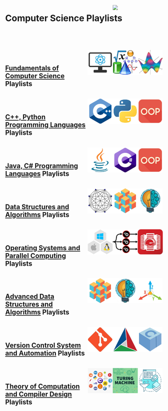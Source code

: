 <a href="https://youtube.com/"><img align="right" width="160" src="/logos/youtube.png"></img></a>

# Computer Science Playlists

<br><br>

<br>
<a href="/youtube-playlists/computer-science/fundamentals-of-computer-science.md"><img align="right" width="80" src="https://github.com/cs-MohamedAyman/cs-MohamedAyman/blob/master/logos/probability-statistics.png"></img></a>
<a href="/youtube-playlists/computer-science/fundamentals-of-computer-science.md"><img align="right" width="80" src="https://github.com/cs-MohamedAyman/cs-MohamedAyman/blob/master/logos/mathematics.png"></img></a>
<a href="/youtube-playlists/computer-science/fundamentals-of-computer-science.md"><img align="right" width="80" src="https://github.com/cs-MohamedAyman/cs-MohamedAyman/blob/master/logos/fundamentals-of-computer-science.png"></img></a>
<br>

## [Fundamentals of Computer Science](/youtube-playlists/computer-science/fundamentals-of-computer-science.md) Playlists

<br>
<a href="/youtube-playlists/computer-science/cpp-python-programming-languages.md"><img align="right" width="80" src="https://github.com/cs-MohamedAyman/cs-MohamedAyman/blob/master/logos/object-oriented-programming.png"></img></a>
<a href="/youtube-playlists/computer-science/cpp-python-programming-languages.md"><img align="right" width="80" src="https://github.com/cs-MohamedAyman/cs-MohamedAyman/blob/master/logos/python.png"></img></a>
<a href="/youtube-playlists/computer-science/cpp-python-programming-languages.md"><img align="right" width="80" src="https://github.com/cs-MohamedAyman/cs-MohamedAyman/blob/master/logos/cpp.png"></img></a>
<br>

## [C++, Python Programming Languages](/youtube-playlists/computer-science/cpp-python-programming-languages.md) Playlists

<br>
<a href="/youtube-playlists/computer-science/java-csharp-programming-languages.md"><img align="right" width="80" src="https://github.com/cs-MohamedAyman/cs-MohamedAyman/blob/master/logos/object-oriented-programming.png"></img></a>
<a href="/youtube-playlists/computer-science/java-csharp-programming-languages.md"><img align="right" width="80" src="https://github.com/cs-MohamedAyman/cs-MohamedAyman/blob/master/logos/csharp.png"></img></a>
<a href="/youtube-playlists/computer-science/java-csharp-programming-languages.md"><img align="right" width="80" src="https://github.com/cs-MohamedAyman/cs-MohamedAyman/blob/master/logos/java.png"></img></a>
<br>

## [Java, C# Programming Languages](/youtube-playlists/computer-science/java-csharp-programming-languages.md) Playlists

<br>
<a href="/youtube-playlists/computer-science/data-structures-and-algorithms.md"><img align="right" width="80" src="https://github.com/cs-MohamedAyman/cs-MohamedAyman/blob/master/logos/algorithms-analysis.png"></img></a>
<a href="/youtube-playlists/computer-science/data-structures-and-algorithms.md"><img align="right" width="80" src="https://github.com/cs-MohamedAyman/cs-MohamedAyman/blob/master/logos/data-structures.png"></img></a>
<a href="/youtube-playlists/computer-science/data-structures-and-algorithms.md"><img align="right" width="80" src="https://github.com/cs-MohamedAyman/cs-MohamedAyman/blob/master/logos/discrete-mathematics.png"></img></a>
<br>

## [Data Structures and Algorithms](/youtube-playlists/computer-science/data-structures-and-algorithms.md) Playlists

<br>
<a href="/youtube-playlists/computer-science/operating-systems-and-parallel-computing.md"><img align="right" width="80" src="https://github.com/cs-MohamedAyman/cs-MohamedAyman/blob/master/logos/high-performance-computing.png"></img></a>
<a href="/youtube-playlists/computer-science/operating-systems-and-parallel-computing.md"><img align="right" width="80" src="https://github.com/cs-MohamedAyman/cs-MohamedAyman/blob/master/logos/parallel-computing.png"></img></a>
<a href="/youtube-playlists/computer-science/operating-systems-and-parallel-computing.md"><img align="right" width="80" src="https://github.com/cs-MohamedAyman/cs-MohamedAyman/blob/master/logos/operating-systems.png"></img></a>
<br>

## [Operating Systems and Parallel Computing](/youtube-playlists/computer-science/operating-systems-and-parallel-computing.md) Playlists

<br>
<a href="/youtube-playlists/computer-science/advanced-data-structures-and-algorithms.md"><img align="right" width="80" src="https://github.com/cs-MohamedAyman/cs-MohamedAyman/blob/master/logos/computer-graphics.png"></img></a>
<a href="/youtube-playlists/computer-science/advanced-data-structures-and-algorithms.md"><img align="right" width="80" src="https://github.com/cs-MohamedAyman/cs-MohamedAyman/blob/master/logos/algorithms-analysis.png"></img></a>
<a href="/youtube-playlists/computer-science/advanced-data-structures-and-algorithms.md"><img align="right" width="80" src="https://github.com/cs-MohamedAyman/cs-MohamedAyman/blob/master/logos/data-structures.png"></img></a>
<br>

## [Advanced Data Structures and Algorithms](/youtube-playlists/computer-science/advanced-data-structures-and-algorithms.md) Playlists

<br>
<a href="/youtube-playlists/computer-science/version-control-system-and-automation.md"><img align="right" width="80" src="https://github.com/cs-MohamedAyman/cs-MohamedAyman/blob/master/logos/conan.png"></img></a>
<a href="/youtube-playlists/computer-science/version-control-system-and-automation.md"><img align="right" width="80" src="https://github.com/cs-MohamedAyman/cs-MohamedAyman/blob/master/logos/cmake.png"></img></a>
<a href="/youtube-playlists/computer-science/version-control-system-and-automation.md"><img align="right" width="80" src="https://github.com/cs-MohamedAyman/cs-MohamedAyman/blob/master/logos/git.png"></img></a>
<br>

## [Version Control System and Automation](/youtube-playlists/computer-science/version-control-system-and-automation.md) Playlists

<br>
<a href="/youtube-playlists/computer-science/theory-of-computation-and-compiler-design.md"><img align="right" width="80" src="https://github.com/cs-MohamedAyman/cs-MohamedAyman/blob/master/logos/compiler-design.png"></img></a>
<a href="/youtube-playlists/computer-science/theory-of-computation-and-compiler-design.md"><img align="right" width="80" src="https://github.com/cs-MohamedAyman/cs-MohamedAyman/blob/master/logos/theory-of-computation.png"></img></a>
<a href="/youtube-playlists/computer-science/theory-of-computation-and-compiler-design.md"><img align="right" width="80" src="https://github.com/cs-MohamedAyman/cs-MohamedAyman/blob/master/logos/programming-languages-concepts.png"></img></a>
<br>

## [Theory of Computation and Compiler Design](/youtube-playlists/computer-science/theory-of-computation-and-compiler-design.md) Playlists
